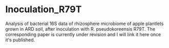 # Inoculation_R79T
Analysis of bacterial 16S data of rhizosphere microbiome of apple plantlets grown in ARD soil, after inoculation with R. pseudokoreensis R79T. The corresponding paper is currently under revision and I will link it here once it's published.
